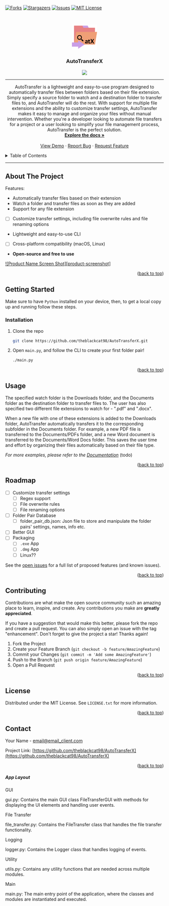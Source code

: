 [![Forks][forks-shield]][forks-url]
[![Stargazers][stars-shield]][stars-url]
[![Issues][issues-shield]][issues-url]
[![MIT License][license-shield]][license-url]


<a name="readme-top"></a>


<br /><div align="center">  <a href="https://github.com/theblackcat98/autotransferx">    <img src="images/logo.png" alt="Logo" width="80" height="80">  </a>

<h3 align="center">AutoTransferX</h3>
<img align="center" src="https://img.shields.io/badge/BlackCat-Designs-blueviolet"> <hr>


<p align="center">
    AutoTransfer is a lightweight and easy-to-use program designed to automatically transfer files between folders based on their file extension. Simply specify a source folder to watch and a destination folder to transfer files to, and AutoTransfer will do the rest. With support for multiple file extensions and the ability to customize transfer settings, AutoTransfer makes it easy to manage and organize your files without manual intervention. Whether you're a developer looking to automate file transfers for a project or a user looking to simplify your file management process, AutoTransfer is the perfect solution.
    <br />
    <a href="https://github.com/theblackcat98/autotransferx"><strong>Explore the docs »</strong></a>
    <br />
    <br />
    <a href="https://github.com/theblackcat98/AutoTransferX">View Demo</a>
    ·
    <a href="https://github.com/theblackcat98/AutoTransferX/issues">Report Bug</a>
    ·
    <a href="https://github.com/theblackcat98/AutoTransferX/issues">Request Feature</a>
  </p>
</div>


<details>
  <summary>Table of Contents</summary>
  <ol>
    <li>
      <a href="#about-the-project">About The Project</a>
      <ul>
        <li><a href="#built-with">Built With</a></li>
      </ul>
    </li>
    <li>
      <a href="#getting-started">Getting Started</a>
      <ul>
        <li><a href="#prerequisites">Prerequisites</a></li>
        <li><a href="#installation">Installation</a></li>
      </ul>
    </li>
    <li><a href="#usage">Usage</a></li>
    <li><a href="#roadmap">Roadmap</a></li>
    <li><a href="#contributing">Contributing</a></li>
    <li><a href="#license">License</a></li>
    <li><a href="#contact">Contact</a></li>
    <li><a href="#acknowledgments">Acknowledgments</a></li>
  </ol>
</details>

---

## About The Project

Features:

- Automatically transfer files based on their extension
- Watch a folder and transfer files as soon as they are added
- Support for any file extension
- [ ] Customize transfer settings, including file overwrite rules and file renaming options
- Lightweight and easy-to-use CLI
- [ ] Cross-platform compatibility (macOS, Linux)
- **Open-source and free to use**

[![Product Name Screen Shot][product-screenshot]](https://example.com)

<p align="right">(<a href="#readme-top">back to top</a>)</p>

<!-- GETTING STARTED -->

## Getting Started

Make sure to have `Python` installed on your device, then,
to get a local copy up and running follow these steps.

### Installation

1. Clone the repo
   
   ```sh
   git clone https://github.com/theblackcat98/AutoTransferX.git
   ```

2. Open `main.py`, and follow the CLI to create your first folder pair!

    ```sh
    ./main.py
    ```


<p align="right">(<a href="#readme-top">back to top</a>)</p>

<!-- USAGE EXAMPLES -->

## Usage

The specified watch folder is the Downloads folder, and the Documents folder as the destination folder to transfer files to. The user has also specified two different file extensions to watch for - ".pdf" and ".docx".

When a new file with one of these extensions is added to the Downloads folder, AutoTransfer automatically transfers it to the corresponding subfolder in the Documents folder. For example, a new PDF file is transferred to the Documents/PDFs folder, and a new Word document is transferred to the Documents/Word Docs folder. This saves the user time and effort by organizing their files automatically based on their file type.

_For more examples, please refer to the [Documentation](https://example.com)_ (todo)

<p align="right">(<a href="#readme-top">back to top</a>)</p>

<!-- ROADMAP -->

## Roadmap

- [ ] Customize transfer settings
  - [ ] Regex support
  - [ ] File overwrite rules
  - [ ] File renaming options
- [ ] Folder Pair Database
  - [ ] folder_pair_db.json: Json file to store and manipulate the folder pairs' settings, names, info etc.
- [ ] Better GUI
- [ ] Packaging
  - [ ] `.exe` App
  - [ ] `.dmg` App
  - [ ] Linux??

See the [open issues](https://github.com/theblackcat98/AutoTransferX/issues) for a full list of proposed features (and known issues).

<p align="right">(<a href="#readme-top">back to top</a>)</p>

<!-- CONTRIBUTING -->

## Contributing

Contributions are what make the open source community such an amazing place to learn, inspire, and create. Any contributions you make are **greatly appreciated**.

If you have a suggestion that would make this better, please fork the repo and create a pull request. You can also simply open an issue with the tag "enhancement".
Don't forget to give the project a star! Thanks again!

1. Fork the Project
2. Create your Feature Branch (`git checkout -b feature/AmazingFeature`)
3. Commit your Changes (`git commit -m 'Add some AmazingFeature'`)
4. Push to the Branch (`git push origin feature/AmazingFeature`)
5. Open a Pull Request

<p align="right">(<a href="#readme-top">back to top</a>)</p>

<!-- LICENSE -->

## License

Distributed under the MIT License. See `LICENSE.txt` for more information.

<p align="right">(<a href="#readme-top">back to top</a>)</p>

<!-- CONTACT -->

## Contact

Your Name - email@email_client.com

Project Link: [https://github.com/theblackcat98/AutoTransferX](https://github.com/theblackcat98/AutoTransferX)

<p align="right">(<a href="#readme-top">back to top</a>)</p>


##### App Layout

GUI

gui.py: Contains the main GUI class FileTransferGUI with methods for displaying the UI elements and handling user events.

File Transfer

file_transfer.py: Contains the FileTransfer class that handles the file transfer functionality.

Logging

logger.py: Contains the Logger class that handles logging of events.

Utility

utils.py: Contains any utility functions that are needed across multiple modules.

Main

main.py: The main entry point of the application, where the classes and modules are instantiated and executed.

<!-- MARKDOWN LINKS & IMAGES -->

<!-- https://www.markdownguide.org/basic-syntax/#reference-style-links -->

[forks-shield]: https://img.shields.io/github/forks/theblackcat98/AutoTransferX.svg?style=flat&logo=appveyor

[forks-url]: https://github.com/theblackcat98/AutoTransferX/network/members

[stars-shield]: https://img.shields.io/github/stars/theblackcat98/AutoTransferX.svg?style=flat&logo=appveyor

[stars-url]: https://github.com/theblackcat98/AutoTransferX/stargazers

[issues-shield]: https://img.shields.io/github/issues/theblackcat98/AutoTransferX.svg?style=flat&logo=appveyor

[issues-url]: https://github.com/theblackcat98/AutoTransferX/issues

[license-shield]: https://img.shields.io/github/license/theblackcat98/AutoTransferX.svg?style=flat&logo=appveyor

[license-url]: https://github.com/theblackcat98/AutoTransferX/blob/master/LICENSE.txt

